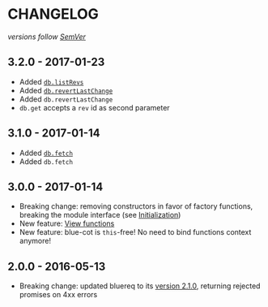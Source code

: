 # CHANGELOG
*versions follow [SemVer](http://semver.org)*

## 3.2.0 - 2017-01-23
* Added [`db.listRevs`](https://github.com/maxlath/blue-cot#listrevs)
* Added [`db.revertLastChange`](https://github.com/maxlath/blue-cot#revertlastchange)
* Added `db.revertLastChange`
* `db.get` accepts a `rev` id as second parameter

## 3.1.0 - 2017-01-14
* Added [`db.fetch`](https://github.com/maxlath/blue-cot#fetch)
* Added `db.fetch`

## 3.0.0 - 2017-01-14
* Breaking change: removing constructors in favor of factory functions, breaking the module interface (see [Initialization](https://github.com/maxlath/blue-cot#initialization))
* New feature: [View functions](https://github.com/maxlath/blue-cot#view-functions)
* New feature: blue-cot is `this`-free! No need to bind functions context anymore!

## 2.0.0 - 2016-05-13
* Breaking change: updated bluereq to its [version 2.1.0](https://github.com/maxlath/bluereq/blob/master/CHANGELOG.md), returning rejected promises on 4xx errors
